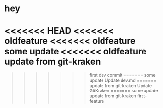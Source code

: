 # hey
<<<<<<< HEAD
<<<<<<< oldfeature
<<<<<<< oldfeature
some update
<<<<<<< oldfeature
update from git-kraken
=======
>>>>>>> first dev commit
=======
some update
>>>>>>> Update dev.md
=======
update from git-kraken
>>>>>>> Update GitKraken
=======
some update
update from git-kraken
>>>>>>> first-feature
